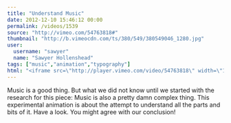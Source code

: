 ```yaml
---
title: "Understand Music"
date: 2012-12-10 15:46:12 00:00
permalink: /videos/1539
source: "http://vimeo.com/54763818#"
thumbnail: "http://b.vimeocdn.com/ts/380/549/380549046_1280.jpg"
user:
  username: "sawyer"
  name: "Sawyer Hollenshead"
tags: ["music","animation","typography"]
html: "<iframe src=\"http://player.vimeo.com/video/54763818\" width=\"1280\" height=\"720\" frameborder=\"0\" webkitAllowFullScreen mozallowfullscreen allowFullScreen></iframe>"
---
```


Music is a good thing. But what we did not know until we started with the research for this piece: Music is also a pretty damn complex thing. This experimental animation is about the attempt to understand all the parts and bits of it. Have a look. You might agree with our conclusion!